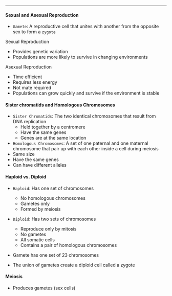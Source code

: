 ***
#### Sexual and Asexual Reproduction
* `Gamete`: A reproductive cell that unites with another from the opposite sex to form a `zygote`

Sexual Reproduction
* Provides genetic variation
* Populations are more likely to survive in changing environments

Asexual Reproduction
* Time efficient
* Requires less energy 
* Not mate required
* Populations can grow quickly and survive if the environment is stable

#### Sister chromatids and Homologous Chromosomes
* `Sister Chromatids`: The two identical chromosomes that result from DNA replication
	* Held together by a centromere
	* Have the same genes
	* Genes are at the same location
* `Homologous Chromosomes`: A set of one paternal and one maternal chromosome that pair up with each other inside a cell during meiosis
* Same size
* Have the same genes
* Can have different alleles


#### Haploid vs. Diploid
* `Haploid`: Has one set of chromosomes
	* No homologous chromosomes
	* Gametes only
	* Formed by meiosis
* `Diploid`: Has two sets of chromosomes
	* Reproduce only by mitosis
	* No gametes
	* All somatic cells
	* Contains a pair of homologous chromosomes


* Gamete has one set of 23 chromosomes
* The union of gametes create a diploid cell called a zygote


#### Meiosis
* Produces gametes (sex cells)
